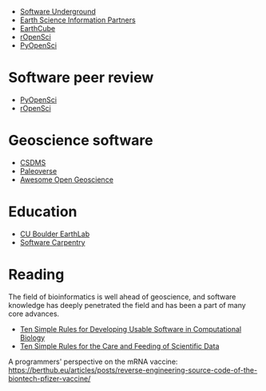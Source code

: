 - [Software Underground](https://softwareunderground.org/)
- [Earth Science Information Partners](https://www.esipfed.org/)
- [EarthCube](https://www.earthcube.org/)
- [rOpenSci](https://ropensci.org/)
- [PyOpenSci](https://www.pyopensci.org/)

# Software peer review

- [PyOpenSci](https://github.com/pyOpenSci/software-submission)
- [rOpenSci](https://ropensci.org/)

# Geoscience software

- [CSDMS](https://csdms.colorado.edu/wiki/Main_Page)
- [Paleoverse](https://paleoverse.org/)
- [Awesome Open Geoscience](https://github.com/softwareunderground/awesome-open-geoscience)

# Education

- [CU Boulder EarthLab](https://www.earthdatascience.org/)
- [Software Carpentry](https://software-carpentry.org/)

# Reading

The field of bioinformatics is well ahead of geoscience, and software knowledge
has deeply penetrated the field and has been a part of many core advances.

- [Ten Simple Rules for Developing Usable Software in Computational Biology](https://journals.plos.org/ploscompbiol/article?id=10.1371/journal.pcbi.1005265)
- [Ten Simple Rules for the Care and Feeding of Scientific Data](https://journals.plos.org/ploscompbiol/article?id=10.1371/journal.pcbi.1003542)

A programmers' perspective on the mRNA vaccine:
https://berthub.eu/articles/posts/reverse-engineering-source-code-of-the-biontech-pfizer-vaccine/
